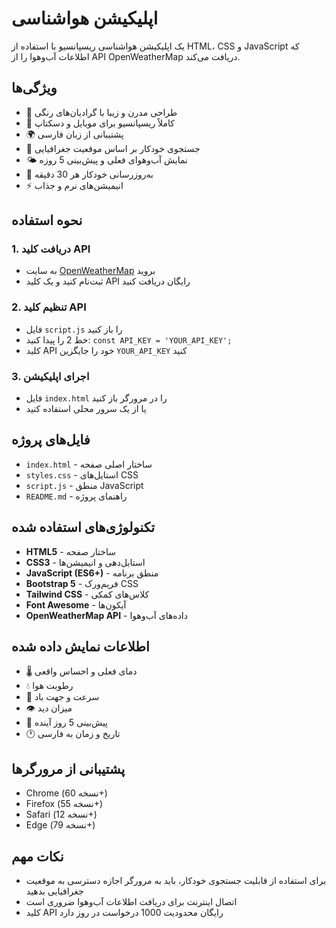 # اپلیکیشن هواشناسی

یک اپلیکیشن هواشناسی ریسپانسیو با استفاده از HTML، CSS و JavaScript که اطلاعات آب‌وهوا را از API OpenWeatherMap دریافت می‌کند.

## ویژگی‌ها

- 🎨 طراحی مدرن و زیبا با گرادیان‌های رنگی
- 📱 کاملاً ریسپانسیو برای موبایل و دسکتاپ
- 🌍 پشتیبانی از زبان فارسی
- 📍 جستجوی خودکار بر اساس موقعیت جغرافیایی
- 🌤️ نمایش آب‌وهوای فعلی و پیش‌بینی 5 روزه
- 🔄 به‌روزرسانی خودکار هر 30 دقیقه
- ⚡ انیمیشن‌های نرم و جذاب

## نحوه استفاده

### 1. دریافت کلید API
- به سایت [OpenWeatherMap](https://openweathermap.org/api) بروید
- ثبت‌نام کنید و یک کلید API رایگان دریافت کنید

### 2. تنظیم کلید API
- فایل `script.js` را باز کنید
- خط 2 را پیدا کنید: `const API_KEY = 'YOUR_API_KEY';`
- کلید API خود را جایگزین `YOUR_API_KEY` کنید

### 3. اجرای اپلیکیشن
- فایل `index.html` را در مرورگر باز کنید
- یا از یک سرور محلی استفاده کنید

## فایل‌های پروژه

- `index.html` - ساختار اصلی صفحه
- `styles.css` - استایل‌های CSS
- `script.js` - منطق JavaScript
- `README.md` - راهنمای پروژه

## تکنولوژی‌های استفاده شده

- **HTML5** - ساختار صفحه
- **CSS3** - استایل‌دهی و انیمیشن‌ها
- **JavaScript (ES6+)** - منطق برنامه
- **Bootstrap 5** - فریم‌ورک CSS
- **Tailwind CSS** - کلاس‌های کمکی
- **Font Awesome** - آیکون‌ها
- **OpenWeatherMap API** - داده‌های آب‌وهوا

## اطلاعات نمایش داده شده

- 🌡️ دمای فعلی و احساس واقعی
- 💧 رطوبت هوا
- 💨 سرعت و جهت باد
- 👁️ میزان دید
- 📅 پیش‌بینی 5 روز آینده
- 🕐 تاریخ و زمان به فارسی

## پشتیبانی از مرورگرها

- Chrome (نسخه 60+)
- Firefox (نسخه 55+)
- Safari (نسخه 12+)
- Edge (نسخه 79+)

## نکات مهم

- برای استفاده از قابلیت جستجوی خودکار، باید به مرورگر اجازه دسترسی به موقعیت جغرافیایی بدهید
- اتصال اینترنت برای دریافت اطلاعات آب‌وهوا ضروری است
- کلید API رایگان محدودیت 1000 درخواست در روز دارد
